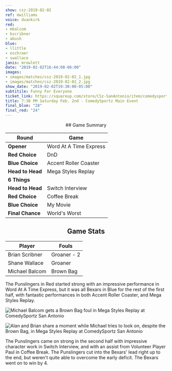 ```yaml
---
show: csz-2019-02-02
ref: mwilliams
voice: dvankirk
red:
- mbalcom
- bscribner
- abush
blue:
- llittle
- eschraer
- swallace
janis: mrowlett
date: "2019-02-02T16:44:08-06:00"
images:
- images/matches/csz-2019-02-02_1.jpg
- images/matches/csz-2019-02-02_2.jpg
show_date: "2019-02-02T19:30:00-05:00"
subtitile: Funny For Everyone
ticket_link: https://squareup.com/store/CSz-SanAntonio/item/comedysportz-saturday-night-19
title: 7:30 PM Saturday Feb. 2nd - ComedySportz Main Event
final_blue: "28"
final_red: "24"
---
```


<center>
## Game Summary

| **Round** | **Game** |
|--------------|------|
| **Opener**       |Word At A Time Express|
| **Red Choice**   |DnD|
| **Blue Choice**  |Accent Roller Coaster      |
| **Head to Head** |Mega Styles Replay     |
| **6 Things**     |      |
| **Head to Head** |Switch Interview      |
| **Red Choice**   |Coffee Break   |
| **Blue Choice**  |My Movie      |
| **Final Chance** |World's Worst      |

## Game Stats

| **Player** | **Fouls** |
|--------|-------|
|Brian Scribner|Groaner - 2|
|Shane Wallace   |Groaner   |
|Michael Balcom|Brown Bag|

</center>

The Punslingers in Red started strong with an impressive performance in Word At A Time Express, but it was all Bexars in Blue for the rest of the first half, with fantastic performances in both Accent Roller Coaster, and Mega Styles Replay.

![Michael Balcom gets a Brown Bag foul in Mega Styles Replay at ComedySportz San Antonio](/images/matches/csz-2019-02-02_2.jpg)

![Alan and Brian share a moment while Michael tries to look on, despite the Brown Bag, in Mega Styles Replay at ComedySportz San Antonio](/images/matches/csz-2019-02-02_1.jpg)

The Punslingers came on strong in the second half with impressive character work in Switch Interview, and with an assist from Volunteer Player Paul in Coffee Break. The Punslingers cut into the Bexars' lead right up to the end, but weren't quite able to overcome the early deficit. The Bexars went on to win by 4.
